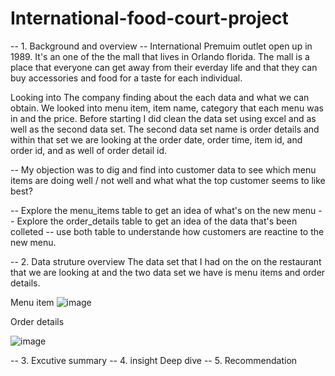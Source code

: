 # International-food-court-project

-- 1. Background and overview --
International Premuim outlet open up in 1989. It's an one of the the mall that lives in Orlando florida. The mall is a place that everyone can get away from their everday life and that they can buy accessories and food for a taste for each individual. 

Looking into The company finding about the each data and what we can obtain. We looked into menu item, item name, category that each menu was in and the price. Before starting I did clean the data set using excel and as well as the second data set. The second data set name is order details and within that set we are looking at the order date, order time, item id, and order id, and as well of order detail id. 

 -- My objection was to dig and find into customer data to see which menu items are doing well / not well and what what the top customer seems to like best? 

 -- Explore the menu_items table to get an idea of what's on the new menu 
 -- Explore the order_details table to get an idea of the data that's been colleted 
 -- use both table to understande how customers are reactine to the new menu. 

 

-- 2. Data struture overview 
The data set that I had on the on the restaurant that we are looking at and the two data set we have is menu items and order details. 

 Menu item 
![image](https://github.com/user-attachments/assets/055a7507-328a-4753-8128-3848c3478b27)

Order details 

![image](https://github.com/user-attachments/assets/3e067dca-8b39-4048-b7a1-7080fa300e7d)




-- 3. Excutive summary 
-- 4. insight Deep dive
-- 5. Recommendation 

